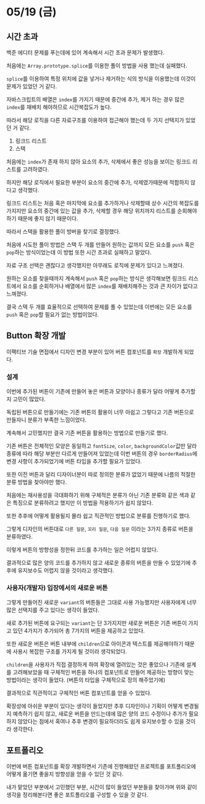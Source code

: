 # 05/19 (금)

## 시간 초과
백준 에디터 문제를 푸는데에 있어 계속해서 시간 초과 문제가 발생했다.

처음에는 `Array.prototype.splice`를 이용한 풀이 방법을 사용 했는데 실패했다.

`splice`를 이용하여 특정 위치에 값을 넣거나 제거하는 식의 방식을 이용했는데 이것이 문제가 있었던 거 같다.

자바스크립트의 배열은 `index`를 가지기 때문에 중간에 추가, 제거 하는 경우 많은 `index`를 재배치 해야하므로 시간복잡도가 높다.

따라서 해당 로직을 다른 자료구조를 이용하여 접근해야 했는데 두 가지 선택지가 있었던 거 같다. 

1. 링크드 리스트
2. 스택

처음에는 `index`가 존재 하지 않아 요소의 추가, 삭제에서 좋은 성능을 보이는 링크드 리스트를 고려하였다. 

하지만 해당 로직에서 필요한 부분이 요소의 중간에 추가, 삭제였가때문에 적합하지 않다고 생각했다.

링크드 리스트는 처음 혹은 마지막에 요소를 추가하거나 삭제할때 상수 시간의 복잡도를 가지지만 요소의 중간에 있는 값을 추가, 삭제할 경우 해당 위치까지 리스트를 순회해야하기 때문에 좋지 않기 때문이다.

따라서 스택을 활용한 풀이 방버을 찾기로 결정했다.

처음에 시도한 풀이 방법은 스택 두 개를 만들어 원하는 값까지 모든 요소를 `push` 혹은 `pop`하는 방식이었는데 이 방법 또한 시간 초과로 실패하고 말았다.

자료 구조 선택은 괜찮다고 생각했지만 아무래도 로직에 문제가 있다고 느껴졌다.

원하는 요소를 찾을때까지 계속해서 `push` 혹은 `pop`하는 방식은 생각해보면 링크드 리스트에서 요소를 순회하거나 배열에서 많은 `index`를 재배치해주는 것과 큰 차이가 없다고 느껴졌다.

결국 스택 두 개를 효율적으로 선택하여 문제를 풀 수 있었는데 이번에는 모든 요소를 `push` 혹은 `pop`할 필요가 없는 방법이었다.

## Button 확장 개발
이팩티브 기술 면접에서 디자인 변경 부분이 있어 버튼 컴포넌트를 `확장` 개발하게 되었다.

### 설계
이번에 추가된 버튼이 기존에 만들어 놓은 버튼과 모양이나 종류가 달라 어떻게 추가할지 고민이 많았다.

독립된 버튼으로 만들기에는 기존 버튼의 활용이 너무 아쉽고 그렇다고 기존 버튼으로 만들자니 분류가 부족한 느낌이었다.

계속해서 고민했지만 결국 기존 버튼을 활용하는 방법으로 만들기로 했다.

기존 버튼은 전체적인 모양은 동일하고 `fontSize`, `color`, `backgroundColor`값만 달라 종류에 따라 해당 부분만 다르게 만들어져 있었는데 이번 버튼의 경우 `borderRadius`에 변경 사항이 추가되었기에 버튼 타입을 추가할 필요가 있었다.

또한 이전 버튼과 달리 디자이너분이 따로 정의한 분류가 없었기 때문에 나름의 적절한 분류 방법을 찾아야만 했다.

처음에는 재사용성을 극대화하기 위해 구체적은 분류가 아닌 기존 분류와 같은 색과 같은 특징으로 분류하려고 했지만 이 방법을 적용하기가 쉽지 않았다.

또한 추후에 어떻게 활용될지 몰라 쉽고 직관적인 방법으로 분류를 진행하기로 했다.

그렇게 디자인의 버튼대로 `다른 질문`, `꼬리 질문`, `다음 질문` 이라는 3가지 종류로 버튼을 분류하였다.

이렇게 버튼의 방향성을 정한뒤 코드를 추가하는 일은 어렵지 않았다.

결과적으로 많은 양의 코드를 추가하지 않고 새로운 종류의 버튼을 만들 수 있었기에 추후에 유지보수도 어렵지 않을 것이라고 생각했다.

### 사용자(개발자) 입장에서의 새로운 버튼
그렇게 만들어진 새로운 `variant`의 버튼들은 그대로 사용 가능했지만 사용자에게 너무 많은 선택지를 주고 있다는 생각이 들었다.

새로 추가된 버튼에 요구되는 `variant`는 단 3가지지만 새로운 버튼은 기존 버튼이 가지고 있던 4가지가 추가되어 총 7가지의 버튼을 제공하고 있었다.

또한 새로운 버튼은 버튼 내부에 `children`으로 아이콘과 텍스트를 제공해야하기 때문에 사용시 복잡한 구조를 가지게 될 것이라 생각되었다. 

`children`을 사용자가 직접 결정하게 하여 확장에 열려있는 것은 좋았으나 기존에 설계를 고려해보았을 때 구체적인 버튼을 하나의 컴포넌트로 만들어 제공하는 방향이 맞는 방법이라는 생각이 들었다. (버튼의 타입을 구체적으로 정의 해주었기에)

결과적으로 직관적이고 구체적인 버튼 컴포넌트를 얻을 수 있었다.

확장성에 아쉬운 부분이 있다는 생각이 들었지만 추후 디자인이나 기획이 어떻게 변경될지 예측하기 쉽지 않고, 새로운 버튼을 만드는데에 많은 양의 코드 수정이나 추가가 필요하지 않았다는 점에서 혹여나 추후 변경이 필요하더라도 쉽게 유지보수할 수 있을 것이라 생각한다.

## 포트폴리오
이번에 버튼 컴포넌트를 확장 개발하면서 기존에 진행해왔던 프로젝트를 포트폴리오에 어떻게 옮기면 좋을지 방향성을 얻을 수 있던 것 같다.

내가 맡았던 부분에서 고민했던 부분, 시간이 많이 들었던 부분들을 찾아가며 위와 같이 생각을 정리해본다면 좋은 포트폴리오를 구성할 수 있을 것 같다.